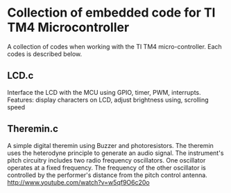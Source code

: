 # Collection of embedded code for TI TM4 Microcontroller 
A collection of codes when working with the TI TM4 micro-controller. Each codes is described below.
## LCD.c
Interface the LCD with the MCU using GPIO, timer, PWM, interrupts.
Features: display characters on LCD, adjust brightness using, scrolling speed
## Theremin.c
A simple digital theremin using Buzzer and photoresistors.
The theremin uses the heterodyne principle to generate an audio signal. The instrument's pitch circuitry includes two radio frequency oscillators. One oscillator operates at a fixed frequency. The frequency of the other oscillator is controlled by the performer's distance from the pitch control antenna.
http://www.youtube.com/watch?v=w5qf9O6c20o